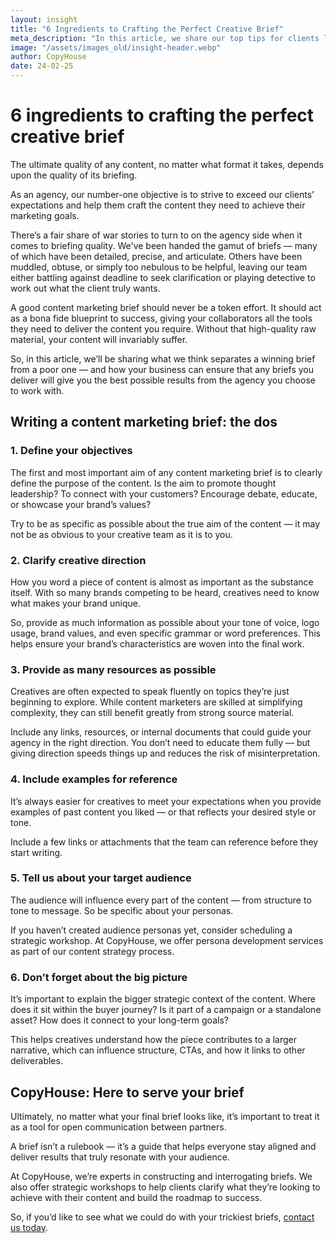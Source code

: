 ```yaml
---
layout: insight
title: "6 Ingredients to Crafting the Perfect Creative Brief"
meta_description: "In this article, we share our top tips for clients looking to craft a genuinely useful brief for the content marketers they choose to work with."
image: "/assets/images_old/insight-header.webp"
author: CopyHouse
date: 24-02-25
---
```


# 6 ingredients to crafting the perfect creative brief

The ultimate quality of any content, no matter what format it takes, depends upon the quality of its briefing.

As an agency, our number-one objective is to strive to exceed our clients’ expectations and help them craft the content they need to achieve their marketing goals.

There’s a fair share of war stories to turn to on the agency side when it comes to briefing quality. We've been handed the gamut of briefs — many of which have been detailed, precise, and articulate. Others have been muddled, obtuse, or simply too nebulous to be helpful, leaving our team either battling against deadline to seek clarification or playing detective to work out what the client truly wants.

A good content marketing brief should never be a token effort. It should act as a bona fide blueprint to success, giving your collaborators all the tools they need to deliver the content you require. Without that high-quality raw material, your content will invariably suffer.

So, in this article, we’ll be sharing what we think separates a winning brief from a poor one — and how your business can ensure that any briefs you deliver will give you the best possible results from the agency you choose to work with.

## Writing a content marketing brief: the dos

### 1. Define your objectives

The first and most important aim of any content marketing brief is to clearly define the purpose of the content. Is the aim to promote thought leadership? To connect with your customers? Encourage debate, educate, or showcase your brand’s values?

Try to be as specific as possible about the true aim of the content — it may not be as obvious to your creative team as it is to you.

### 2. Clarify creative direction

How you word a piece of content is almost as important as the substance itself. With so many brands competing to be heard, creatives need to know what makes your brand unique.

So, provide as much information as possible about your tone of voice, logo usage, brand values, and even specific grammar or word preferences. This helps ensure your brand’s characteristics are woven into the final work.

### 3. Provide as many resources as possible

Creatives are often expected to speak fluently on topics they’re just beginning to explore. While content marketers are skilled at simplifying complexity, they can still benefit greatly from strong source material.

Include any links, resources, or internal documents that could guide your agency in the right direction. You don’t need to educate them fully — but giving direction speeds things up and reduces the risk of misinterpretation.

### 4. Include examples for reference

It’s always easier for creatives to meet your expectations when you provide examples of past content you liked — or that reflects your desired style or tone.

Include a few links or attachments that the team can reference before they start writing.

### 5. Tell us about your target audience

The audience will influence every part of the content — from structure to tone to message. So be specific about your personas.

If you haven’t created audience personas yet, consider scheduling a strategic workshop. At CopyHouse, we offer persona development services as part of our content strategy process.

### 6. Don’t forget about the big picture

It’s important to explain the bigger strategic context of the content. Where does it sit within the buyer journey? Is it part of a campaign or a standalone asset? How does it connect to your long-term goals?

This helps creatives understand how the piece contributes to a larger narrative, which can influence structure, CTAs, and how it links to other deliverables.

## CopyHouse: Here to serve your brief

Ultimately, no matter what your final brief looks like, it’s important to treat it as a tool for open communication between partners.

A brief isn’t a rulebook — it’s a guide that helps everyone stay aligned and deliver results that truly resonate with your audience.

At CopyHouse, we’re experts in constructing and interrogating briefs. We also offer strategic workshops to help clients clarify what they’re looking to achieve with their content and build the roadmap to success.

So, if you’d like to see what we could do with your trickiest briefs, [contact us today](https://www.copyhouse.io/contact).
